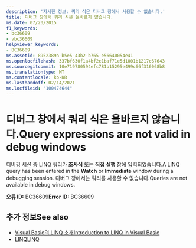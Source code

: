 ```yaml
---
description: '자세한 정보: 쿼리 식은 디버그 창에서 사용할 수 없습니다.'
title: 디버그 창에서 쿼리 식은 올바르지 않습니다.
ms.date: 07/20/2015
f1_keywords:
- bc36609
- vbc36609
helpviewer_keywords:
- BC36609
ms.assetid: 8952389a-b5e5-43b2-b765-e56640054e41
ms.openlocfilehash: 337bf630f1a4bf2c1baf71e5d1001b1217c67643
ms.sourcegitcommit: 10e719780594efc781b15295e499c66f316068b8
ms.translationtype: MT
ms.contentlocale: ko-KR
ms.lasthandoff: 02/14/2021
ms.locfileid: "100474644"
---
```

# <a name="query-expressions-are-not-valid-in-debug-windows"></a><span data-ttu-id="a14dd-103">디버그 창에서 쿼리 식은 올바르지 않습니다.</span><span class="sxs-lookup"><span data-stu-id="a14dd-103">Query expressions are not valid in debug windows</span></span>

<span data-ttu-id="a14dd-104">디버깅 세션 중 LINQ 쿼리가 **조사식** 또는 **직접 실행** 창에 입력되었습니다.</span><span class="sxs-lookup"><span data-stu-id="a14dd-104">A LINQ query has been entered in the **Watch** or **Immediate** window during a debugging session.</span></span> <span data-ttu-id="a14dd-105">디버그 창에서는 쿼리를 사용할 수 없습니다.</span><span class="sxs-lookup"><span data-stu-id="a14dd-105">Queries are not available in debug windows.</span></span>  
  
 <span data-ttu-id="a14dd-106">**오류 ID:** BC36609</span><span class="sxs-lookup"><span data-stu-id="a14dd-106">**Error ID:** BC36609</span></span>  
  
## <a name="see-also"></a><span data-ttu-id="a14dd-107">추가 정보</span><span class="sxs-lookup"><span data-stu-id="a14dd-107">See also</span></span>

- [<span data-ttu-id="a14dd-108">Visual Basic의 LINQ 소개</span><span class="sxs-lookup"><span data-stu-id="a14dd-108">Introduction to LINQ in Visual Basic</span></span>](../programming-guide/language-features/linq/introduction-to-linq.md)
- [<span data-ttu-id="a14dd-109">LINQ</span><span class="sxs-lookup"><span data-stu-id="a14dd-109">LINQ</span></span>](../programming-guide/language-features/linq/index.md)
